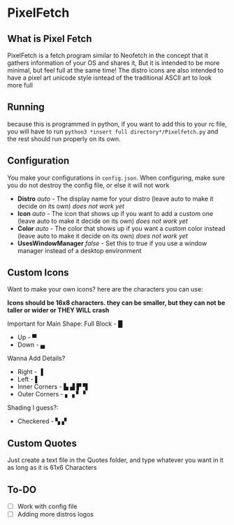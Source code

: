 # PixelFetch

## What is Pixel Fetch
PixelFetch is a fetch program similar to Neofetch in the concept that it gathers information of your OS and shares it,
But it is intended to be more minimal, but feel full at the same time!
The distro icons are also intended to have a pixel art unicode style isntead of the traditional ASCII art to look more full


## Running
because this is programmed in python, if you want to add this to your rc file, you will have to run
`python3 *insert full directory*/Pixelfetch.py` and the rest should run properly on its own.


## Configuration
You make your configurations in `config.json`. When configuring, make sure you do not destroy the config file, or else it will not work

 - **Distro** *auto* - The display name for your distro (leave auto to make it decide on its own) *does not work yet*
 - **Icon** *auto* - The icon that shows up if you want to add a custom one (leave auto to make it decide on its own) *does not work yet*
 - **Color** *auto* - The color that shows up if you want a custom color instead (leave auto to make it decide on its own) *does not work yet*
 - **UsesWindowManager** *false* - Set this to true if you use a window manager instead of a desktop environment


## Custom Icons
Want to make your own icons? here are the characters you can use:

**Icons should be 16x8 characters. they can be smaller, but they can not be taller or wider or THEY WILL crash**

Important for Main Shape:
Full Block - █
- Up - ▀
- Down - ▄

Wanna Add Details?
- Right - ▐
- Left - ▌
- Inner Corners - ▙ ▟ ▛ ▜
- Outer Corners - ▖▗ ▘▝

Shading I guess?:
- Checkered - ▚ ▞


## Custom Quotes
Just create a text file in the Quotes folder, and type whatever you want in it as long as it is 61x6 Characters


## To-DO
* [ ] Work with config file
* [ ] Adding more distros logos
